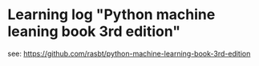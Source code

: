 # Learning log "Python machine leaning book 3rd edition"

see: https://github.com/rasbt/python-machine-learning-book-3rd-edition